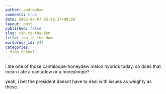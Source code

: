 ```yaml
---
author: andrewhao
comments: true
date: 2003-08-07 03:48:27+00:00
layout: post
published: false
slug: ran-to-the-dom
title: ran to the dom
wordpress_id: 247
categories:
- High School
---
```


i ate one of those cantaloupe-honeydew melon hybrids today. so does that mean i ate a cantadew or a honeyloupe?

yeah, i bet the president doesnt have to deal with issues as weighty as these.
